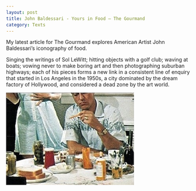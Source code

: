 ```yaml
---
layout: post
title: John Baldessari - Yours in Food – The Gourmand
category: Texts
---
```


My latest article for The Gourmand explores American Artist John Baldessari’s iconography of food.

Singing the writings of Sol LeWitt; hitting objects with a golf club; waving at boats; vowing never to make boring art and then photographing suburban highways; each of his pieces forms a new link in a consistent line of enquiry that started in Los Angeles in the 1950s, a city dominated by the dream factory of Hollywood, and considered a dead zone by the art world.

![12-02-13-b](/assets/img/12-02-13-b.jpg)
